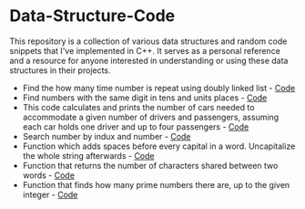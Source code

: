 # Data-Structure-Code
This repository is a collection of various data structures and random code snippets that I've implemented in C++. It serves as a personal reference and a resource for anyone interested in understanding or using these data structures in their projects.

- Find the how many time number is repeat using doubly linked list - [Code](https://github.com/RadeelAhmad/Data-Structure-Code/blob/main/Double-linked-list.cpp)
- Find numbers with the same digit in tens and units places - [Code](https://github.com/RadeelAhmad/Data-Structure-Code/blob/main/Array1.cpp)
- This code calculates and prints the number of cars needed to accommodate a given number of drivers and passengers, assuming each car holds one driver and up to four passengers - [Code](https://github.com/RadeelAhmad/Data-Structure-Code/blob/main/Code.cpp)
- Search number by indux and number - [Code](https://github.com/RadeelAhmad/Data-Structure-Code/blob/main/Code-1.cpp)
- Function which adds spaces before every capital in a word. Uncapitalize the whole string afterwards - [Code](https://github.com/RadeelAhmad/Data-Structure-Code/blob/main/Code-2.cpp)
- Function that returns the number of characters shared between two words - [Code](https://github.com/RadeelAhmad/Data-Structure-Code/blob/main/Code-3.cpp)
- Function that finds how many prime numbers there are, up to the given integer - [Code](https://github.com/RadeelAhmad/Data-Structure-Code/blob/main/Code-4.cpp)

